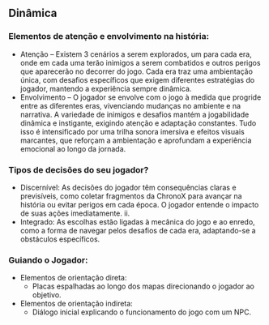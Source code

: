 ## Dinâmica

### Elementos de atenção e envolvimento na história:
- Atenção – Existem 3 cenários a serem explorados, um para cada era, onde em cada uma terão inimigos a serem combatidos e outros perigos que aparecerão no decorrer do jogo. Cada era traz uma ambientação única, com desafios específicos que exigem diferentes estratégias do jogador, mantendo a experiência sempre dinâmica.
- Envolvimento – O jogador se envolve com o jogo à medida que progride entre as diferentes eras, vivenciando mudanças no ambiente e na narrativa. A variedade de inimigos e desafios mantém a jogabilidade dinâmica e instigante, exigindo atenção e adaptação constantes. Tudo isso é intensificado por uma trilha sonora imersiva e efeitos visuais marcantes, que reforçam a ambientação e aprofundam a experiência emocional ao longo da jornada.

### Tipos de decisões do seu jogador?
- Discernível: As decisões do jogador têm consequências claras e previsíveis, como coletar fragmentos da ChronoX para avançar na história ou
evitar perigos em cada época. O jogador entende o impacto de suas ações
imediatamente.
ii.
- Integrado: As escolhas estão ligadas à mecânica do jogo e ao enredo,
como a forma de navegar pelos desafios de cada era, adaptando-se a
obstáculos específicos.

### Guiando o Jogador:
- Elementos de orientação direta:
    - Placas espalhadas ao longo dos mapas direcionando o jogador ao objetivo.
- Elementos de orientação indireta:
    - Diálogo inicial explicando o funcionamento do jogo com um NPC.
